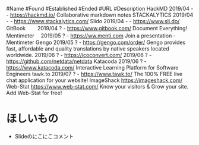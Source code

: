 
#Name			#Found	#Established	#Ended	#URL	#Description
HackMD			2019/04	-	-	https://hackmd.io/	Collaborative markdown notes
STACKALYTICS	2019/04	-	-	https://www.stackalytics.com/
Slido			2019/04	-	-	https://www.sli.do/
GitBook　　 	2019/04	?	-	https://www.gitbook.com/	Document Everything!
Mentimeter　	2019/05	?	-	https://ww.menti.com	Join a presentation - Mentimeter
Gengo       	2019/05 ?	-	https://gengo.com/order/	Gengo provides fast, affordable and quality translations by native speakers located worldwide.
				2019/06	?	-	https://icoconvert.com/
				2019/06	?	-	https://github.com/netdata/netdata
Katacoda		2019/06	?	-	https://www.katacoda.com/	Interactive Learning Platform for Software Engineers
tawk.to			2019/07	?	-	https://www.tawk.to/	The 100% FREE live chat application for your website!
ImageShack					https://imageshack.com/	
Web-Stat					https://www.web-stat.com/	Know your visitors & Grow your site. Add Web-Stat for free!


# ほしいもの
- Slideのにこにこコメント
